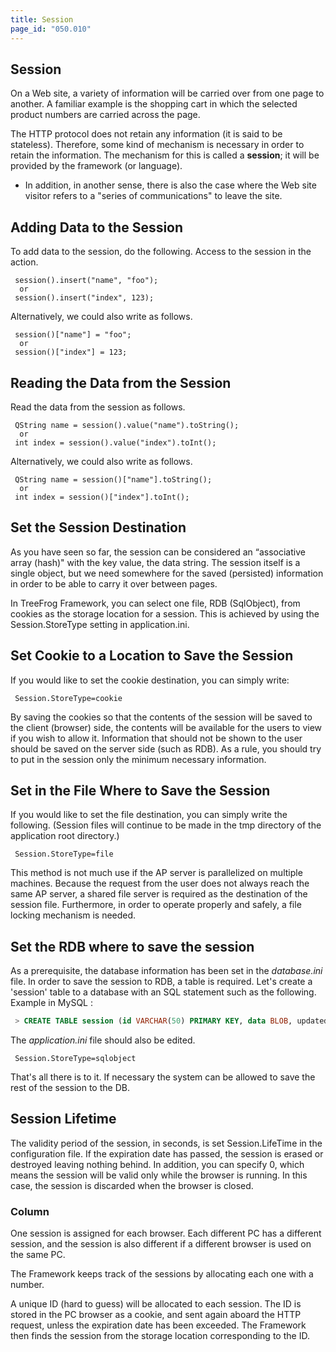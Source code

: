 ```yaml
---
title: Session
page_id: "050.010"
---
```


## Session

On a Web site, a variety of information will be carried over from one page to another. A familiar example is the shopping cart in which the selected product numbers are carried across the page.

The HTTP protocol does not retain any information (it is said to be stateless). Therefore, some kind of mechanism is necessary in order to retain the information. The mechanism for this is called a **session**; it will be provided by the framework (or language).

 - In addition, in another sense, there is also the case where the Web site visitor refers to a "series of communications" to leave the site.

## Adding Data to the Session

To add data to the session, do the following. Access to the session in the action.

```
 session().insert("name", "foo");
  or
 session().insert("index", 123);
```

Alternatively, we could also write as follows.

```
 session()["name"] = "foo";
  or
 session()["index"] = 123;
``` 

## Reading the Data from the Session

Read the data from the session as follows.

```
 QString name = session().value("name").toString();
  or
 int index = session().value("index").toInt();
```

Alternatively, we could also write as follows.

```
 QString name = session()["name"].toString();
  or
 int index = session()["index"].toInt();
``` 

## Set the Session Destination

As you have seen so far, the session can be considered an “associative array (hash)" with the key value, the data string. The session itself is a single object, but we need somewhere for the saved (persisted) information in order to be able to carry it over between pages.

In TreeFrog Framework, you can select one file, RDB (SqlObject), from cookies as the storage location for a session. This is achieved by using the Session.StoreType setting in application.ini.
 

## Set Cookie to a Location to Save the Session

If you would like to set the cookie destination, you can simply write:

```
 Session.StoreType=cookie
``` 

By saving the cookies so that the contents of the session will be saved to the client (browser) side, the contents will be available for the users to view if you wish to allow it. Information that should not be shown to the user should be saved on the server side (such as RDB). As a rule, you should try to put in the session only the minimum necessary information.

## Set in the File Where to Save the Session

If you would like to set the file destination, you can simply write the following. (Session files will continue to be made in the tmp directory of the application root directory.)

```
 Session.StoreType=file
```

This method is not much use if the AP server is parallelized on multiple machines. Because the request from the user does not always reach the same AP server, a shared file server is required as the destination of the session file. Furthermore, in order to operate properly and safely, a file locking mechanism is needed.

## Set the RDB where to save the session

As a prerequisite, the database information has been set in the *database.ini* file.
In order to save the session to RDB, a table is required. Let's create a 'session' table to a database with an SQL statement such as the following.
Example in MySQL :

```sql
 > CREATE TABLE session (id VARCHAR(50) PRIMARY KEY, data BLOB, updated_at TIMESTAMP);
```

The *application.ini* file should also be edited.

```
 Session.StoreType=sqlobject
```

That's all there is to it. If necessary the system can be allowed to save the rest of the session to the DB.

## Session Lifetime

The validity period of the session, in seconds, is set Session.LifeTime in the configuration file. If the expiration date has passed, the session is erased or destroyed leaving nothing behind. In addition, you can specify 0, which means the session will be valid only while the browser is running. In this case, the session is discarded when the browser is closed.

### Column

One session is assigned for each browser. Each different PC has a different session, and the session is also different if a different browser is used on the same PC.

The Framework keeps track of the sessions by allocating each one with a number.

A unique ID (hard to guess) will be allocated to each session. The ID is stored in the PC browser as a cookie, and sent again aboard the HTTP request, unless the expiration date has been exceeded. The Framework then finds the session from the storage location corresponding to the ID.